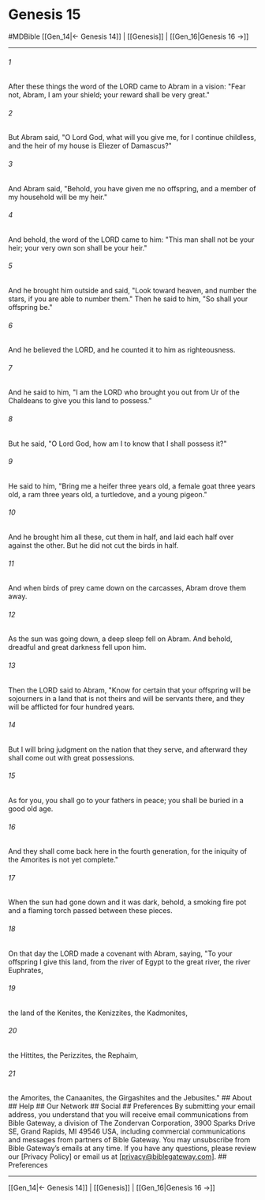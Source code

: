 # Genesis 15
#MDBible
[[Gen_14|← Genesis 14]] | [[Genesis]] | [[Gen_16|Genesis 16 →]]

***


###### 1 
After these things the word of the LORD came to Abram in a vision: "Fear not, Abram, I am your shield; your reward shall be very great." 

###### 2 
But Abram said, "O Lord God, what will you give me, for I continue childless, and the heir of my house is Eliezer of Damascus?" 

###### 3 
And Abram said, "Behold, you have given me no offspring, and a member of my household will be my heir." 

###### 4 
And behold, the word of the LORD came to him: "This man shall not be your heir; your very own son shall be your heir." 

###### 5 
And he brought him outside and said, "Look toward heaven, and number the stars, if you are able to number them." Then he said to him, "So shall your offspring be." 

###### 6 
And he believed the LORD, and he counted it to him as righteousness. 

###### 7 
And he said to him, "I am the LORD who brought you out from Ur of the Chaldeans to give you this land to possess." 

###### 8 
But he said, "O Lord God, how am I to know that I shall possess it?" 

###### 9 
He said to him, "Bring me a heifer three years old, a female goat three years old, a ram three years old, a turtledove, and a young pigeon." 

###### 10 
And he brought him all these, cut them in half, and laid each half over against the other. But he did not cut the birds in half. 

###### 11 
And when birds of prey came down on the carcasses, Abram drove them away. 

###### 12 
As the sun was going down, a deep sleep fell on Abram. And behold, dreadful and great darkness fell upon him. 

###### 13 
Then the LORD said to Abram, "Know for certain that your offspring will be sojourners in a land that is not theirs and will be servants there, and they will be afflicted for four hundred years. 

###### 14 
But I will bring judgment on the nation that they serve, and afterward they shall come out with great possessions. 

###### 15 
As for you, you shall go to your fathers in peace; you shall be buried in a good old age. 

###### 16 
And they shall come back here in the fourth generation, for the iniquity of the Amorites is not yet complete." 

###### 17 
When the sun had gone down and it was dark, behold, a smoking fire pot and a flaming torch passed between these pieces. 

###### 18 
On that day the LORD made a covenant with Abram, saying, "To your offspring I give this land, from the river of Egypt to the great river, the river Euphrates, 

###### 19 
the land of the Kenites, the Kenizzites, the Kadmonites, 

###### 20 
the Hittites, the Perizzites, the Rephaim, 

###### 21 
the Amorites, the Canaanites, the Girgashites and the Jebusites." ## About ## Help ## Our Network ## Social ## Preferences By submitting your email address, you understand that you will receive email communications from Bible Gateway, a division of The Zondervan Corporation, 3900 Sparks Drive SE, Grand Rapids, MI 49546 USA, including commercial communications and messages from partners of Bible Gateway. You may unsubscribe from Bible Gateway&rsquo;s emails at any time. If you have any questions, please review our [Privacy Policy] or email us at [privacy@biblegateway.com]. ## Preferences

***

[[Gen_14|← Genesis 14]] | [[Genesis]] | [[Gen_16|Genesis 16 →]]

